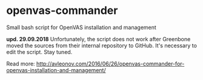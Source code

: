 # openvas-commander
Small bash script for OpenVAS installation and management

**upd. 29.09.2018** Unfortunately, the script does not work after Greenbone moved the sources from their internal repository to GitHub. It's necessary to edit the script. Stay tuned.

Read more: http://avleonov.com/2016/06/26/openvas-commander-for-openvas-installation-and-management/
